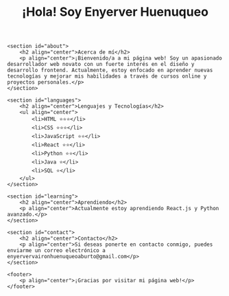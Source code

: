 <!DOCTYPE html>
<html lang="es">

<head>
    <meta charset="UTF-8">
    <meta name="viewport" content="width=device-width, initial-scale=1.0">
    <title>Enyerver Huenuqueo - Desarrollador Web</title>
</head>

<body>
    <header>
        <h1 align="center">¡Hola! Soy Enyerver Huenuqueo</h1>
    </header>

    <section id="about">
        <h2 align="center">Acerca de mí</h2>
        <p align="center">¡Bienvenido/a a mi página web! Soy un apasionado desarrollador web novato con un fuerte interés en el diseño y desarrollo frontend. Actualmente, estoy enfocado en aprender nuevas tecnologías y mejorar mis habilidades a través de cursos online y proyectos personales.</p>
    </section>

    <section id="languages">
        <h2 align="center">Lenguajes y Tecnologías</h2>
        <ul align="center">
            <li>HTML ⭐⭐⭐</li>
            <li>CSS ⭐⭐⭐</li>
            <li>JavaScript ⭐⭐</li>
            <li>React ⭐⭐</li>
            <li>Python ⭐⭐</li>
            <li>Java ⭐</li>
            <li>SQL ⭐</li>
        </ul>
    </section>

    <section id="learning">
        <h2 align="center">Aprendiendo</h2>
        <p align="center">Actualmente estoy aprendiendo React.js y Python avanzado.</p>
    </section>

    <section id="contact">
        <h2 align="center">Contacto</h2>
        <p align="center">Si deseas ponerte en contacto conmigo, puedes enviarme un correo electrónico a enyervervaironhuenuqueoaburto@gmail.com</p>
    </section>

    <footer>
        <p align="center">¡Gracias por visitar mi página web!</p>
    </footer>
</body>
</html>
